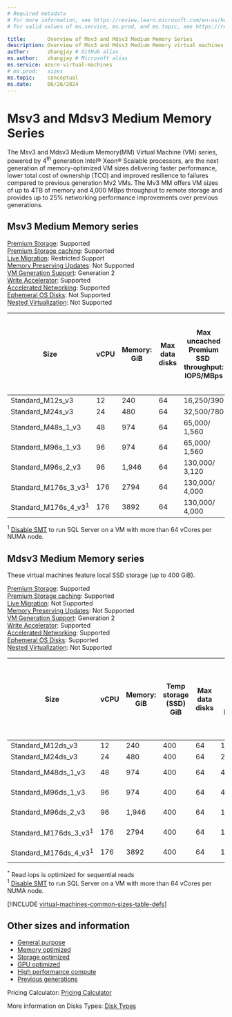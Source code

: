 ```yaml
---
# Required metadata
# For more information, see https://review.learn.microsoft.com/en-us/help/platform/learn-editor-add-metadata?branch=main
# For valid values of ms.service, ms.prod, and ms.topic, see https://review.learn.microsoft.com/en-us/help/platform/metadata-taxonomies?branch=main

title:       Overview of Msv3 and Mdsv3 Medium Memory Series
description: Overview of Msv3 and Mdsv3 Medium Memory virtual machines. These virtual machines provide faster performance and lower TCO.
author:      zhangjay # GitHub alias
ms.author:   zhangjay # Microsoft alias
ms.service: azure-virtual-machines
# ms.prod:   sizes
ms.topic:    conceptual
ms.date:     06/26/2024
---
```


# Msv3 and Mdsv3 Medium Memory Series 

The Msv3 and Mdsv3 Medium Memory(MM) Virtual Machine (VM) series, powered by 4<sup>th</sup> generation Intel® Xeon® Scalable processors, are the next generation of memory-optimized VM sizes delivering faster performance, lower total cost of ownership (TCO) and improved resilience to failures compared to previous generation Mv2 VMs. The Mv3 MM offers VM sizes of up to 4TB of memory and 4,000 MBps throughput to remote storage and provides up to 25% networking performance improvements over previous generations.

## Msv3 Medium Memory series

[Premium Storage](premium-storage-performance.md): Supported<br>
[Premium Storage caching](premium-storage-performance.md): Supported<br>
[Live Migration](maintenance-and-updates.md): Restricted Support<br>
[Memory Preserving Updates](maintenance-and-updates.md): Not Supported<br>
[VM Generation Support](generation-2.md): Generation 2<br>
[Write Accelerator](./how-to-enable-write-accelerator.md): Supported<br>
[Accelerated Networking](/azure/virtual-network/create-vm-accelerated-networking-cli): Supported<br>
[Ephemeral OS Disks](ephemeral-os-disks.md): Not Supported<br>
[Nested Virtualization](/virtualization/hyper-v-on-windows/user-guide/nested-virtualization): Not Supported <br>

|Size|vCPU|Memory: GiB|Max data disks|Max uncached Premium SSD  throughput: IOPS/MBps|Max uncached Ultra Disk and Premium SSD V2 disk throughput: IOPS/MBps|Max NICs|Max network bandwidth (Mbps)|
 | -------- | -------- | -------- | -------- | -------- | -------- | -------- | -------- |
|Standard_M12s_v3|12|240|64|16,250/390|16,250/390|4|4,000|
|Standard_M24s_v3|24|480|64|32,500/780|32,500/780|8|8,000|
|Standard_M48s_1_v3|48|974|64|65,000/ 1,560|65,000/ 1,560|8|16,000|
|Standard_M96s_1_v3|96|974|64|65,000/ 1,560|65,000/ 1,560|8|16,000|
|Standard_M96s_2_v3|96|1,946|64|130,000/ 3,120|130,000/ 3,120|8|30,000|
|Standard_M176s_3_v3<sup>1</sup>|176|2794|64|130,000/ 4,000|130,000/ 4,000|8|40,000|
|Standard_M176s_4_v3<sup>1</sup>|176|3892|64|130,000/ 4,000|130,000/ 4,000|8|40,000|

<sup>1</sup> [Disable SMT](/sql/sql-server/compute-capacity-limits-by-edition-of-sql-server#disable-smt-in-an-azure-virtual-machine) to run SQL Server on a VM with more than 64 vCores per NUMA node. 

## Mdsv3 Medium Memory series

These virtual machines feature local SSD storage (up to 400 GiB).

[Premium Storage](premium-storage-performance.md): Supported<br>
[Premium Storage caching](premium-storage-performance.md): Supported<br>
[Live Migration](maintenance-and-updates.md): Not Supported<br>
[Memory Preserving Updates](maintenance-and-updates.md): Not Supported<br>
[VM Generation Support](generation-2.md): Generation 2<br>
[Write Accelerator](./how-to-enable-write-accelerator.md): Supported<br>
[Accelerated Networking](/azure/virtual-network/create-vm-accelerated-networking-cli): Supported<br>
[Ephemeral OS Disks](ephemeral-os-disks.md): Supported<br>
[Nested Virtualization](/virtualization/hyper-v-on-windows/user-guide/nested-virtualization): Not Supported <br>

|Size|vCPU|Memory: GiB|Temp storage (SSD) GiB|Max data disks|Max temp storage throughput: IOPS/MBps*|Max uncached Premium SSD  throughput: IOPS/MBps|Max uncached Ultra Disk and Premium SSD V2 disk throughput: IOPS/MBps|Max NICs|Max network bandwidth (Mbps)|
| -------- | -------- | -------- | -------- | -------- | -------- | -------- | -------- | -------- | -------- |
|Standard_M12ds_v3|12|240|400|64|10,000/100|16,250/390|16,250/390|4|4,000|
|Standard_M24ds_v3|24|480|400|64|20,000/200|32,500/780|32,500/780|8|8,000|
|Standard_M48ds_1_v3|48|974|400|64|40,000/400|65,000/ 1,560|65,000/ 1,560|8|16,000|
|Standard_M96ds_1_v3|96|974|400|64|40,000/400|65,000/ 1,560|65,000/ 1,560|8|16,000|
|Standard_M96ds_2_v3|96|1,946|400|64|160,000/1600|130,000/ 3,120|130,000/ 3,120|8|30,000|
|Standard_M176ds_3_v3<sup>1</sup>|176|2794|400|64|160,000/1600|130,000/ 4,000|130,000/ 4,000|8|40,000|
|Standard_M176ds_4_v3<sup>1</sup>|176|3892|400|64|160,000/1600|130,000/ 4,000|130,000/ 4,000|8|40,000|

<sup>*</sup> Read iops is optimized for sequential reads<br> 
<sup>1</sup> [Disable SMT](/sql/sql-server/compute-capacity-limits-by-edition-of-sql-server#disable-smt-in-an-azure-virtual-machine) to run SQL Server on a VM with more than 64 vCores per NUMA node.  

[!INCLUDE [virtual-machines-common-sizes-table-defs](./includes/virtual-machines-common-sizes-table-defs.md)]

## Other sizes and information

- [General purpose](sizes-general.md)
- [Memory optimized](sizes-memory.md)
- [Storage optimized](sizes-storage.md)
- [GPU optimized](sizes-gpu.md)
- [High performance compute](sizes-hpc.md)
- [Previous generations](sizes-previous-gen.md)

Pricing Calculator: [Pricing Calculator](https://azure.microsoft.com/pricing/calculator/)

More information on Disks Types: [Disk Types](./disks-types.md#ultra-disks)

